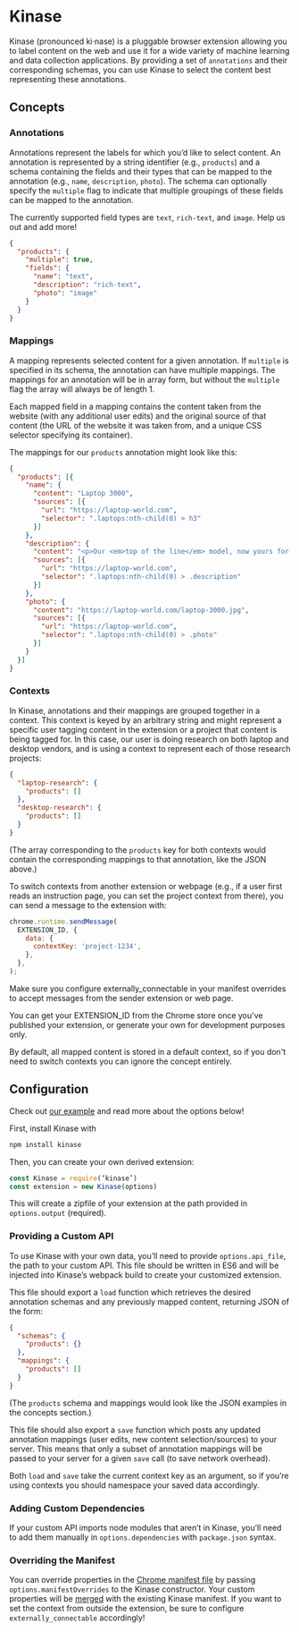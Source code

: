 # Kinase
Kinase (pronounced ki·nase) is a pluggable browser extension allowing you to label content on the web and use it for a wide variety of machine learning and data collection applications. By providing a set of `annotations` and their corresponding schemas, you can use Kinase to select the content best representing these annotations.


## Concepts
### Annotations
Annotations represent the labels for which you’d like to select content. An annotation is represented by a string identifier (e.g., `products`) and a schema containing the fields and their types that can be mapped to the annotation (e.g., `name`, `description`, `photo`). The schema can optionally specify the `multiple` flag to indicate that multiple groupings of these fields can be mapped to the annotation.

The currently supported field types are `text`, `rich-text`, and `image`. Help us out and add more!

```JSON
{
  "products": {
    "multiple": true,
    "fields": {
      "name": "text",
      "description": "rich-text",
      "photo": "image"
    }
  }
}
```

### Mappings
A mapping represents selected content for a given annotation. If `multiple` is specified in its schema, the annotation can have multiple mappings. The mappings for an annotation will be in array form, but without the `multiple` flag the array will always be of length 1.

Each mapped field in a mapping contains the content taken from the website (with any additional user edits) and the original source of that content (the URL of the website it was taken from, and a unique CSS selector specifying its container).

The mappings for our `products` annotation might look like this:
```JSON
{
  "products": [{
    "name": {
      "content": "Laptop 3000",
      "sources": [{
        "url": "https://laptop-world.com",
        "selector": ".laptops:nth-child(0) > h3"
      }]
    },
    "description": {
      "content": "<p>Our <em>top of the line</em> model, now yours for only $9999.99!</p>",
      "sources": [{
        "url": "https://laptop-world.com",
        "selector": ".laptops:nth-child(0) > .description"
      }]
    },
    "photo": {
      "content": "https://laptop-world.com/laptop-3000.jpg",
      "sources": [{
        "url": "https://laptop-world.com",
        "selector": ".laptops:nth-child(0) > .photo"
      }]
    }
  }]
}
```

### Contexts
In Kinase, annotations and their mappings are grouped together in a context. This context is keyed by an arbitrary string and might represent a specific user tagging content in the extension or a project that content is being tagged for. In this case, our user is doing research on both laptop and desktop vendors, and is using a context to represent each of those research projects:

```JSON
{
  "laptop-research": {
    "products": []
  },
  "desktop-research": {
    "products": []
  }
}
```
(The array corresponding to the `products` key for both contexts would contain the corresponding mappings to that annotation, like the JSON above.)

To switch contexts from another extension or webpage (e.g., if a user first reads an instruction page, you can set the project context from there), you can send a message to the extension with:

```Javascript
chrome.runtime.sendMessage(
  EXTENSION_ID, {
    data: {
      contextKey: 'project-1234',
    },
  },
);
```

Make sure you configure externally_connectable in your manifest overrides to accept messages from the sender extension or web page.

You can get your EXTENSION_ID from the Chrome store once you've published your extension, or generate your own for development purposes only.

By default, all mapped content is stored in a default context, so if you don't need to switch contexts you can ignore the concept entirely.

## Configuration
Check out [our example](https://github.com/b12io/kinase-example) and read more about the options below!

First, install Kinase with
```bash
npm install kinase
```

Then, you can create your own derived extension:
```Javascript
const Kinase = require(‘kinase’)
const extension = new Kinase(options)
```
This will create a zipfile of your extension at the path provided in `options.output` (required).

### Providing a Custom API
To use Kinase with your own data, you’ll need to provide `options.api_file`, the path to your custom API. This file should be written in ES6 and will be injected into Kinase’s webpack build to create your customized extension.

This file should export a `load` function which retrieves the desired annotation schemas and any previously mapped content, returning JSON of the form:
```JSON
{
  "schemas": {
    "products": {}
  },
  "mappings": {
    "products": []
  }
}
```
(The `products` schema and mappings would look like the JSON examples in the concepts section.)

This file should also export a `save` function which posts any updated annotation mappings (user edits, new content selection/sources) to your server. This means that only a subset of annotation mappings will be passed to your server for a given `save` call (to save network overhead).

Both `load` and `save` take the current context key as an argument, so if you’re using contexts you should namespace your saved data accordingly.

### Adding Custom Dependencies
If your custom API imports node modules that aren’t in Kinase, you’ll need to add them manually in `options.dependencies` with `package.json` syntax.

### Overriding the Manifest
You can override properties in the [Chrome manifest file](https://developer.chrome.com/extensions/manifest) by passing `options.manifestOverrides` to the Kinase constructor. Your custom properties will be [merged](https://lodash.com/docs/4.17.4#merge) with the existing Kinase manifest. If you want to set the context from outside the extension, be sure to configure  `externally_connectable` accordingly!
